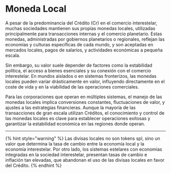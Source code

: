# Moneda Local

A pesar de la predominancia del Crédito (Cr) en el comercio interestelar, muchas sociedades mantienen sus propias monedas locales, utilizadas principalmente para transacciones internas y el comercio planetario. Estas monedas, administradas por gobiernos planetarios o regionales, reflejan las economías y culturas específicas de cada mundo, y son aceptadas en mercados locales, pagos de salarios, y actividades económicas a pequeña escala.

Sin embargo, su valor suele depender de factores como la estabilidad política, el acceso a bienes esenciales y su conexión con el comercio interestelar. En mundos aislados o en sistemas fronterizos, las monedas locales pueden variar drásticamente en valor, influyendo directamente en el coste de vida y en la viabilidad de las operaciones comerciales.

Para las corporaciones que operan en múltiples sistemas, el manejo de las monedas locales implica conversiones constantes, fluctuaciones de valor, y ajustes a las estrategias financieras. Aunque la mayoría de las transacciones de gran escala utilizan Créditos, el conocimiento y control de las monedas locales es clave para establecer operaciones exitosas y garantizar la estabilidad económica en las regiones donde operan.

***

{% hint style="warning" %}
Las divisas locales no son tokens spl, sino un valor que determina la tasa de cambio entre la economía local y la economía interestelar. Por otro lado, los sistemas estelares con economías integradas en la sociedad interestelar, presentan tasas de cambio e inflación tan elevadas, que abandonan el uso de las divisas locales en favor del Crédito.
{% endhint %}
